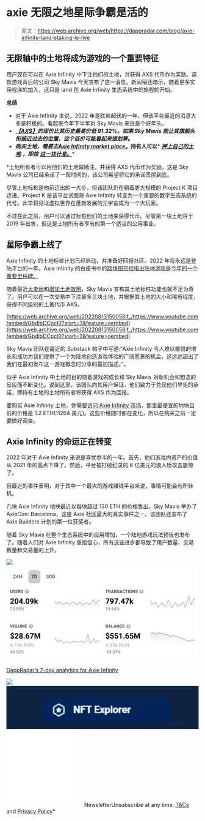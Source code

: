 # axie 无限之地星际争霸是活的

> 原文：<https://web.archive.org/web/https://dappradar.com/blog/axie-infinity-land-staking-is-live>

## 无限轴中的土地将成为游戏的一个重要特征

用户现在可以在 Axie Infinity 中下注他们的土地，并获得 AXS 代币作为奖励。这款游戏背后的公司 Sky Mavis 今天宣布了这一消息。新闻稿还暗示，随着更多实用程序的加入，这只是 land 在 Axie Infinity 生态系统中的旅程的开始。

**总结**

*   对于 Axie Infinity 来说，2022 年是跌宕起伏的一年，但该平台最近的消息大多是积极的。看起来今年下半年对 Sky Mavis 来说是个好年头。
*   *[***【AXS】***](https://web.archive.org/web/20220813150058/https://dappradar.com/hub/token/eth/AXS?from=0xbb0e17ef65f82ab018d8edd776e8dd940327b28b)***的现价比其历史最高价低 91.32%。如果 Sky Mavis 能让其旗舰头衔接近过去的位置，这个低价可能看起来很划算。****
*   ****购买土地，需要去***[***Axie Infinity market place***](https://web.archive.org/web/20220813150058/https://marketplace.axieinfinity.com/land/?type=Savannah)***。持有人可以*** [***押上自己的土地***](https://web.archive.org/web/20220813150058/https://stake.axieinfinity.com/land/) ***，即按*** [***这一块******计息。***](https://web.archive.org/web/20220813150058/https://explorer.roninchain.com/block/15021773)*

 *土地所有者可以用他们的土地做赌注，并获得 AXS 代币作为奖励。这是 Sky Mavis 公司已经承诺了一段时间的，该公司希望将它的承诺贯彻到底。

尽管土地标桩是向前迈出的一大步，但该团队仍在朝着更大规模的 Project K 项目迈进。Project K 是该平台试图将 Axie Infinity 转变为一个重要的数字生态系统的代号。此举将见证虚拟世界在蓬勃发展的元宇宙成为一个大玩家。

不过在此之前，用户可以通过标桩他们的土地来获得代币。尽管第一块土地将于 2019 年出售，但这是土地所有者享有的第一个适当的公用事业。

## 星际争霸上线了

Axie Infinity 的土地标桩计划已经启动，并准备好回报社区。2022 年将永远是登陆平台的一年。Axie Infinity 的白皮书中的[路线图已经指出陆地游戏是今年的一个重要里程碑。](https://web.archive.org/web/20220813150058/https://whitepaper.axieinfinity.com/roadmap)

随着最近[大卖地](https://web.archive.org/web/20220813150058/https://dappradar.com/blog/axie-infinity-land-nfts-attract-new-investments/)和[增加土地效用](https://web.archive.org/web/20220813150058/https://dappradar.com/blog/6-things-you-need-to-know-about-axie-infinity-land-alpha/)，Sky Mavis 宣布其土地标桩功能也就不足为奇了。用户可以在一次交易中下注最多三块土地，并根据其土地的大小和稀有程度，获得不同级别的土著代币 AXS。

[https://web.archive.org/web/20220813150058if_/https://www.youtube.com/embed/GbdlbDCpcI0?start=3&feature=oembed](https://web.archive.org/web/20220813150058if_/https://www.youtube.com/embed/GbdlbDCpcI0?start=3&feature=oembed)

Sky Mavis 团队在最近的 Substack 帖子中写道:“Axie Infinity 令人难以置信的增长和成功为我们提供了一个为陆地创造游戏体验的广阔愿景的机会，这远远超出了我们在最初发布这一游戏概念时分享的最初描述。”。

似乎 Axie Infinity 中土地的目的随着游戏的成长和 Sky Mavis 对新机会和想法的反应而不断变化。说到这里，该团队向其用户保证，他们致力于兑现他们早先的承诺，即持有土地的土地所有者将获得 AXS 作为回报。

要购买 Axie Infinity 土地，你需要[访问 Axie Infinity 市场](https://web.archive.org/web/20220813150058/https://marketplace.axieinfinity.com/land/)，那里最便宜的地块目前的价格是 1.2 ETH(11264 美元)。这些价格随时都在变化，所以在购买之前一定要做好调查。

## Axie Infinity 的命运正在转变

2022 年对于 Axie Infinity 来说是喜忧参半的一年。首先，他们游戏内资产的价值从 2021 年的高点下降了。然后，平台被打破纪录的 6 亿美元的浪人桥攻击震惊了。

但最近的事件表明，对于其中一个最大的游戏赚钱平台来说，事情可能会有所转机。

几块 Axie Infinity 地块最近以每块超过 130 ETH 的价格售出。Sky Mavis 举办了 AxieCon: Barcelona，这是 Axie 社区最大的真实事件之一。该团队还宣布了 Axie Builders 计划的第一位获奖者。

随着 Sky Mavis 在整个生态系统中的应用增加，一个陆地游戏玩法预告也发布了。随着人们对 Axie Infinity 重拾信心，所有这些进步都导致了用户数量、交易数量和交易量的上升。

![](img/cee920c754a8ee6df3f201cbc8fec86c.png)![](img/0c61d097883c3f0924bd1d4ba9271268.png)

[DappRadar’s 7-day analytics for Axie Infinity](https://web.archive.org/web/20220813150058/https://dappradar.com/multichain/games/axie-infinity)

[](https://web.archive.org/web/20220813150058/https://dappradar.com/hub/nft-explorer)[![](img/a5fb6907ca3118c9f47800901cea0d87.png)<picture>![](img/f3077747e6f01e33460d7e629683c787.png)</picture>](https://web.archive.org/web/20220813150058/https://dappradar.com/hub/nft-explorer)![](img/6d5a4a2d609c56e1a5771717e54ba759.png) NewsletterUnsubscribe at any time. [T&Cs](https://web.archive.org/web/20220813150058/https://dappradar.com/terms) and [Privacy Policy](https://web.archive.org/web/20220813150058/https://dappradar.com/privacy-policy)*